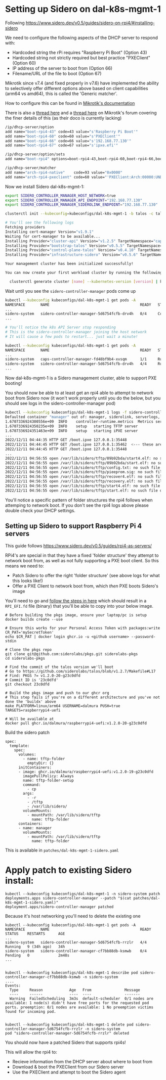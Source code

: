 # Setting up Sidero on dal-k8s-mgmt-1

Following https://www.sidero.dev/v0.5/guides/sidero-on-rpi4/#installing-sidero

We need to configure the following aspects of the DHCP server to respond with:
* Hardcoded string the rPi requires "Raspberry Pi Boot" (Option 43)
* Hardcoded string not strictly required but best practice "PXEClient" (Option 60)
* IP address of the server to boot from (Option 66)
* Filename/URL of the file to boot (Option 67)

Mikrotik since v7.4 (and fixed properly in v7.6) have implemented the ability to selectively offer different options above based on client capabilities (arm64 vs amd64), this is called the 'Generic matcher'.

How to configure this can be found in [Mikrotik's documentation](https://help.mikrotik.com/docs/display/ROS/DHCP#DHCP-Genericmatcher)

There is also a [thread here](https://forum.mikrotik.com/viewtopic.php?t=188290) and a [thread here](https://forum.mikrotik.com/viewtopic.php?t=95674) on Mikrotik's forum covering the finer details of this (as their doco is currently lacking)

```bash
/ip/dhcp-server/option
add name="boot-rpi4-43" code=43 value="s'Raspberry Pi Boot'"
add name="boot-rpi4-60" code=60 value="s'PXEClient'"
add name="boot-rpi4-66" code=66 value="s'192.168.77.130'"
add name="boot-rpi4-67" code=67 value="s'ipxe.efi'"

/ip/dhcp-server/option/sets
add name="boot-rpi4" options=boot-rpi4-43,boot-rpi4-60,boot-rpi4-66,boot-rpi4-67

/ip/dhcp-server/matcher
add name="arch-rpi4-native"    code=93 value="0x0000"                             server=servers-staging-dchp address-pool=servers-staging-dhcp option-set=boot-rpi4
add name="arch-rpi4-pxeclient" code=60 value="'PXEClient:Arch:00000:UNDI:002001'" server=servers-staging-dchp address-pool=servers-staging-dhcp option-set=boot-rpi4
```

Now we install Sidero dal-k8s-mgmt-1:
```bash
export SIDERO_CONTROLLER_MANAGER_HOST_NETWORK=true
export SIDERO_CONTROLLER_MANAGER_API_ENDPOINT="192.168.77.130"
export SIDERO_CONTROLLER_MANAGER_SIDEROLINK_ENDPOINT="192.168.77.130"

clusterctl init --kubeconfig=kubeconfigs/dal-k8s-mgmt-1 -b talos -c talos -i sidero

# You'll see the following logs
Fetching providers
Installing cert-manager Version="v1.9.1"
Waiting for cert-manager to be available...
Installing Provider="cluster-api" Version="v1.2.5" TargetNamespace="capi-system"
Installing Provider="bootstrap-talos" Version="v0.5.5" TargetNamespace="cabpt-system"
Installing Provider="control-plane-talos" Version="v0.4.10" TargetNamespace="cacppt-system"
Installing Provider="infrastructure-sidero" Version="v0.5.6" TargetNamespace="sidero-system"

Your management cluster has been initialized successfully!

You can now create your first workload cluster by running the following:

  clusterctl generate cluster [name] --kubernetes-version [version] | kubectl apply -f -
```

Wait until you see the `sidero-controller-manager` pods come up
```bash
kubectl --kubeconfig kubeconfigs/dal-k8s-mgmt-1 get pods -A
NAMESPACE       NAME                                         READY   STATUS              RESTARTS      AGE
...
sidero-system   sidero-controller-manager-5d6754fcfb-drv4h   0/4     ContainerCreating   0             51s
...

# You'll notice the k8s API Server stop responding
# This is the sidero-controller-manager joining the host network
# It will cause a few pods to restart... just wait a minute!

kubectl --kubeconfig kubeconfigs/dal-k8s-mgmt-1 get pods -A
NAMESPACE       NAME                                         READY   STATUS    RESTARTS      AGE
...
sidero-system   caps-controller-manager-fd48bf9b4-xvsqm      1/1     Running   3 (43s ago)   2m24s
sidero-system   sidero-controller-manager-5d6754fcfb-drv4h   4/4     Running   9 (46s ago)   2m23s
...
```

Now dal-k8s-mgmt-1 is a Sidero management cluster, able to support PXE booting!

You should now be able to at least get an rpi4 able to attempt to network boot from Sidero now (it won't work properly until you do the below, but you should see logs in the sidero-controller-manager pod)

```bash
kubectl --kubeconfig kubeconfigs/dal-k8s-mgmt-1 logs -f sidero-controller-manager-5d6754fcfb-drv4h -n sidero-system
Defaulted container "manager" out of: manager, siderolink, serverlogs, serverevents
1.6707336924300556e+09	INFO	controller-runtime.metrics	Metrics server is starting to listen	{"addr": "127.0.0.1:8080"}
1.6707336924350235e+09	INFO	setup	starting TFTP server
1.6707336924351463e+09	INFO	setup	starting iPXE server
...
2022/12/11 04:44:35 HTTP GET /boot.ipxe 127.0.0.1:35448
2022/12/11 04:44:45 HTTP GET /boot.ipxe 127.0.0.1:35462  <--- these are healthchecks
2022/12/11 04:44:45 HTTP GET /boot.ipxe 127.0.0.1:35448
...
2022/12/11 04:56:55 open /var/lib/sidero/tftp/09b92bda/start4.elf: no such file or directory   <--- these are the rpi4 attempting to network boot!
2022/12/11 04:56:55 open /var/lib/sidero/tftp/09b92bda/start.elf: no such file or directory
2022/12/11 04:56:55 open /var/lib/sidero/tftp/config.txt: no such file or directory
2022/12/11 04:56:55 open /var/lib/sidero/tftp/pieeprom.sig: no such file or directory
2022/12/11 04:56:55 open /var/lib/sidero/tftp/recover4.elf: no such file or directory
2022/12/11 04:56:55 open /var/lib/sidero/tftp/recovery.elf: no such file or directory
2022/12/11 04:56:55 open /var/lib/sidero/tftp/start4.elf: no such file or directory
2022/12/11 04:56:55 open /var/lib/sidero/tftp/start.elf: no such file or directory
```

You'll notice a specific pattern of folder structures the rpi4 follows when attemping to network boot. If you don't see the rpi4 logs above please double check your DHCP settings.


## Setting up Sidero to support Raspberry Pi 4 servers

This guide follows https://www.sidero.dev/v0.5/guides/rpi4-as-servers/

RPi4's are special in that they have a fixed 'folder structure' they attempt to network boot from, as well as not fully supporting a PXE boot client. So this means we need to:
* Patch Sidero to offer the right 'folder structure' (see above logs for what this looks like!)
* Offer a PXE Client to network boot from, which *then* PXE boots Sidero's image

You'll need to go and [follow the steps in here](https://www.sidero.dev/v0.5/guides/rpi4-as-servers/#uefi--rpi4) which should result in a `RPI_EFI.fd` file (binary) that you'll be able to copy into your below image.

```
# Before building the pkgs image, ensure your laptop/pc is setup
docker buildx create --use

# Ensure this works for your Personal Access Token with packages:write
CR_PAT='mySecretToken'
echo $CR_PAT | docker login ghcr.io -u <github username> --password-stdin

# Clone the pkgs repo
git clone git@github.com:siderolabs/pkgs.git siderolabs-pkgs
cd siderolabs-pkgs

# Find the commit of the talos version we'll boot
# Go to https://github.com/siderolabs/talos/blob/v1.2.7/Makefile#L17
# Find: PKGS ?= v1.2.0-20-g23c0dfd
# Commit ID is '23c0dfd'
git checkout 23c0dfd

# Build the pkgs image and push to our ghcr org
# This step fails if you're on a different architecture and you've not done the 'buildx' above
make PLATFORM=linux/arm64 USERNAME=dalmura PUSH=true TARGETS=raspberrypi4-uefi

# Will be available at
docker pull ghcr.io/dalmura/raspberrypi4-uefi:v1.2.0-20-g23c0dfd
```

Build the sidero patch
```
spec:
  template:
    spec:
      volumes:
        - name: tftp-folder
          emptyDir: {}
      initContainers:
      - image: ghcr.io/dalmura/raspberrypi4-uefi:v1.2.0-19-g23c0dfd
        imagePullPolicy: Always
        name: tftp-folder-setup
        command:
          - cp
        args:
          - -r
          - /tftp
          - /var/lib/sidero/
        volumeMounts:
          - mountPath: /var/lib/sidero/tftp
            name: tftp-folder
      containers:
      - name: manager
        volumeMounts:
          - mountPath: /var/lib/sidero/tftp
            name: tftp-folder
```

This is available in `patches/dal-k8s-mgmt-1-sidero.yaml`

# Apply patch to existing Sidero install:
```
kubectl --kubeconfig kubeconfigs/dal-k8s-mgmt-1 -n sidero-system patch deployments.apps sidero-controller-manager --patch "$(cat patches/dal-k8s-mgmt-1-sidero.yaml)"
deployment.apps/sidero-controller-manager patched
```

Because it's host networking you'll need to delete the existing one
```
kubectl --kubeconfig kubeconfigs/dal-k8s-mgmt-1 get pods -A
NAMESPACE       NAME                                         READY   STATUS    RESTARTS      AGE
...
sidero-system   sidero-controller-manager-5d6754fcfb-rrzlr   4/4     Running   9 (34h ago)   34h
sidero-system   sidero-controller-manager-cf7bb88db-ksmwb    0/4     Pending   0             2m48s
...


kubectl --kubeconfig kubeconfigs/dal-k8s-mgmt-1 describe pod sidero-controller-manager-cf7bb88db-ksmwb -n sidero-system
....
Events:
  Type     Reason            Age   From               Message
  ----     ------            ----  ----               -------
  Warning  FailedScheduling  3m3s  default-scheduler  0/1 nodes are available: 1 node(s) didn't have free ports for the requested pod ports. preemption: 0/1 nodes are available: 1 No preemption victims found for incoming pod.


kubectl --kubeconfig kubeconfigs/dal-k8s-mgmt-1 delete pod sidero-controller-manager-5d6754fcfb-rrzlr -n sidero-system
pod "sidero-controller-manager-5d6754fcfb-rrzlr" deleted
```

You should now have a patched Sidero that supports rpi4s!

This will allow the rpi4 to:
* Recieve information from the DHCP server about where to boot from
* Download & boot the PXEClient from our Sidero server
* Use the PXEClient and attempt to boot the Sidero agent
